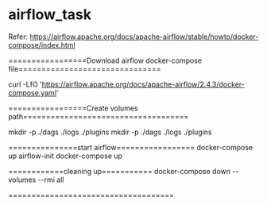 # airflow_task

Refer: <https://airflow.apache.org/docs/apache-airflow/stable/howto/docker-compose/index.html>

=================Download airflow docker-compose file===============================

curl -LfO 'https://airflow.apache.org/docs/apache-airflow/2.4.3/docker-compose.yaml'

=================Create volumes path====================================

mkdir -p ./dags ./logs ./plugins
mkdir -p ./dags ./logs ./plugins

===============start airflow=================
docker-compose up airflow-init
docker-compose up

============cleaning up===========
docker-compose down --volumes --rmi all

====================================
